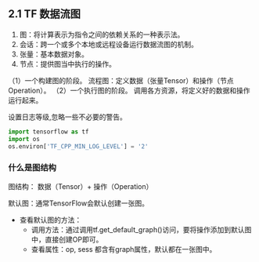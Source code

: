 
## 2.1 TF 数据流图
1. 图：将计算表示为指令之间的依赖关系的一种表示法。
2. 会话：跨一个或多个本地或远程设备运行数据流图的机制。
3. 张量：基本数据对象。
4. 节点：提供图当中执行的操作。

（1）一个构建图的阶段。
    流程图：定义数据（张量Tensor）和操作（节点Operation）。
（2）一个执行图的阶段。
    调用各方资源，将定义好的数据和操作运行起来。

设置日志等级,忽略一些不必要的警告。
```python
import tensorflow as tf
import os
os.environ['TF_CPP_MIN_LOG_LEVEL'] = '2'
```

### 什么是图结构
图结构：
    数据（Tensor）+ 操作（Operation）

默认图：通常TensorFlow会默认创建一张图。
- 查看默认图的方法：
    - 调用方法：通过调用tf.get_default_graph()访问，要将操作添加到默认图中，直接创建OP即可。
    - 查看属性：op, sess 都含有graph属性，默认都在一张图中。



